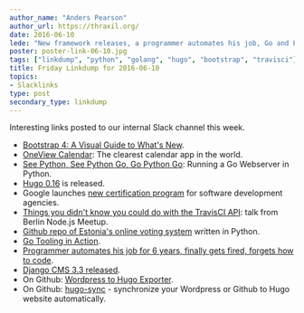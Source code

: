 ```yaml
---
author_name: "Anders Pearson"
author_url: https://thraxil.org/
date: 2016-06-10
lede: "New framework releases, a programmer automates his job, Go and Python play nice, and other interesting links posted to our internal Slack channel this week."
poster: poster-link-06-10.jpg
tags: ["linkdump", "python", "golang", "hugo", "bootstrap", "travisci"]
title: Friday Linkdump for 2016-06-10
topics:
- Slacklinks
type: post
secondary_type: linkdump
---
```


Interesting links posted to our internal Slack channel this week.

* [Bootstrap 4: A Visual Guide to What's New](https://dotdev.co/bootstrap-4-whats-new-visual-guide-c84dd81d8387#.jiwrisnk0).
* [OneView Calendar](http://www.oneviewcalendar.com/): The clearest
calendar app in the world.
* [See Python, See Python Go, Go Python Go](https://blog.heroku.com/archives/2016/6/2/see_python_see_python_go_go_python_go): Running a Go Webserver in Python.
* [Hugo 0.16](https://github.com/spf13/hugo/releases/tag/v0.16) is released.
* Google launches  [new certification program](http://techcrunch.com/2016/06/07/google-launches-new-certification-program-for-software-development-agencies/)  for software development agencies.
* [Things you didn't know you could do with the TravisCI API](https://opbeat.com/events/berlin-nodejs-community-meetup/?utm_content=buffer6ed58#things-you-didnt-know-you-could-do-with-the-travisci-api):
talk from Berlin Node.js Meetup.
* [Github repo of Estonia's online voting system](https://github.com/vvk-ehk/evalimine)
written in Python.
* [Go Tooling in Action](https://www.youtube.com/watch?v=uBjoTxosSys).
* [Programmer automates his job for 6 years, finally gets fired, forgets how to code](http://interestingengineering.com/programmer-automates-job-6-years-boss-fires-finds/).
* [Django CMS 3.3 released](https://www.django-cms.org/en/blog/2016/05/27/version-3-3-of-django-cms-released/).
* On Github: [Wordpress to Hugo Exporter](https://github.com/SchumacherFM/wordpress-to-hugo-exporter).
* On Github: [hugo-sync](https://github.com/hiproz/hugo-sync) - synchronize your
  Wordpress or Github to Hugo website automatically.
